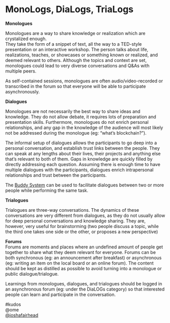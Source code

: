 # MonoLogs, DiaLogs, TriaLogs

**Monologues**

Monologues are a way to share knowledge or realization which are crystalized enough.  
They take the form of a snippet of text, all the way to a TED-style presentation or an interactive workshop. The person talks about life, realizations, teaches, or showcases or something known or realized, and deemed relevant to others. Although the topics and context are set, monologues could lead to very diverse conversations and Q&As with multiple peers.

As self-contained sessions, monologues are often audio/video-recorded or transcribed in the forum so that everyone will be able to participate asynchronously.

**Dialogues**

Monologues are not necessarily the best way to share ideas and knowledge. They do not allow debate, it requires lots of preparation and presentation skills. Furthermore, monologues do not enrich personal relationships, and any gap in the knowledge of the audience will most likely not be addressed during the monologue \(eg: “what’s blockchain?”\).

The informal setup of dialogues allows the participants to go deep into a personal conversation, and establish trust links between the people. They can speak at any lengths about their lives, their projects and anything else that’s relevant to both of them. Gaps in knowledge are quickly filled by directly addressing each question. Assuming there is enough time to have multiple dialogues with the participants, dialogues enrich intrapersonal relationships and trust between the participants.

The [Buddy System](https://async.hackalong.io/t/pattern-buddy-system/52) can be used to facilitate dialogues between two or more people while performing the same task.

**Trialogues**

Trialogues are three-way conversations. The dynamics of these conversations are very different from dialogues, as they do not usually allow for deep personal conversations and knowledge sharing. They are, however, very useful for brainstorming \(two people discuss a topic, while the third one takes one side or the other, or proposes a new perspective\)

**Forums**  
Forums are moments and places where an undefined amount of people get together to share what they deem relevant for everyone. Forums can be both synchronous \(eg: an announcement after breakfast\) or asynchronous \(eg: writing an item on the local board or an online forum\). The content should be kept as distilled as possible to avoid turning into a monologue or public dialogue/trialogue.

Learnings from monologues, dialogues, and trialogues should be logged in an asynchronous forum \(eg: under the DiaLOGs category\) so that interested people can learn and participate in the conversation.

\#kudos  
@ome  
[@joshafairhead](https://async.hackalong.io/u/joshafairhead)

